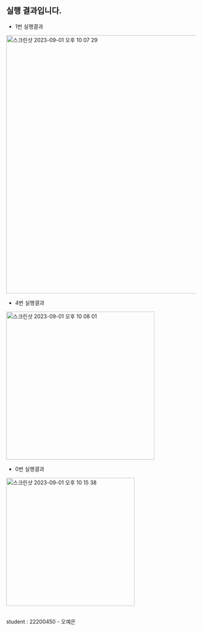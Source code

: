 ## 실행 결과입니다.

- 1번 실행결과 <br>
<img width="687" alt="스크린샷 2023-09-01 오후 10 07 29" src="https://github.com/yeeun66/PP1_Project1/assets/130718223/a2dcdb40-f4da-40c3-b9eb-91107bf08c5f">
<br>

- 4번 실행결과 <br>
<img width="394" alt="스크린샷 2023-09-01 오후 10 08 01" src="https://github.com/yeeun66/PP1_Project1/assets/130718223/8b3084f6-bff1-41f2-a0dc-c3409478ce1e">
<br>

- 0번 실행결과 <br>
<img width="341" alt="스크린샷 2023-09-01 오후 10 15 38" src="https://github.com/yeeun66/PP1_Project1/assets/130718223/9462a99d-d429-4953-bf46-4458b1980135">

<br> student : 22200450 - 오예은
